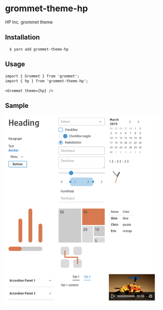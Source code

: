 # grommet-theme-hp

HP Inc. grommet theme

## Installation

```
  $ yarn add grommet-theme-hp
```

## Usage

```
import { Grommet } from 'grommet';
import { hp } from 'grommet-theme-hp';

<Grommet theme={hp} />
```

## Sample

![Sample](./sample.png)
